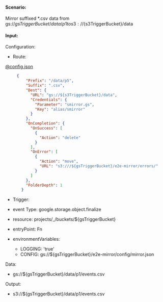 #### Scenario:

Mirror suffixed *.csv data from gs://${gsTriggerBucket}/data/p1 to s3://${s3TriggerBucket}/data

#### Input:

Configuration:

* Route:

[@config,json](../../../config/s3.json)
```json
     {
         "Prefix": "/data/p5",
         "Suffix": ".csv",
         "Dest": {
           "URL": "gs://${s3TriggerBucket}/data",
           "Credentials": {
             "Parameter": "smirror.gs",
             "Key": "alias/smirror"
           }
         },
         "OnCompletion": {
           "OnSuccess": [
             {
               "Action": "delete"
             }
           ],
           "OnError": [
             {
               "Action": "move",
               "URL": "s3:///${gsTriggerBucket}/e2e-mirror/errors/"
             }
           ]
         },
         "FolderDepth": 1
       }
```

* Trigger:

* event Type: google.storage.object.finalize
* resource: projects/_/buckets/${gsTriggerBucket}
* entryPoint: Fn
* environmentVariables:
  - LOGGING: 'true'
  - CONFIG: gs://${gsTriggerBucket}/e2e-mirror/config/mirror.json
 


Data:
- gs://${gsTriggerBucket}/data/p1/events.csv


Output:
- s3://${gsTriggerBucket}/data/p1/events.csv